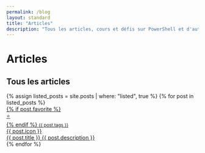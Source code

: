 ```yaml
---
permalink: /blog
layout: standard
title: "Articles"
description: "Tous les articles, cours et défis sur PowerShell et d'autres technologies Microsoft"
---
```


# Articles

## Tous les articles

<div class="posts">
    {% assign listed_posts = site.posts | where: "listed", true %}
    {% for post in listed_posts %}
        <a href="{{ post.id }}">
            <article>
                {% if post.favorite %}<div class="favoriteMarker">⭐</div>{% endif %}
                <small>{{ post.tags }}</small>
                <div class="articleThumbnail">
                    <span class="articleIcon">{{ post.icon }}</span>
                </div>
                <div class="articleText">
                    <span class="articleTitle">{{ post.title }}</span>
                    <span class="articleDescription">{{ post.description }}</span>
                </div>
            </article>
        </a>
    {% endfor %}
</div>
